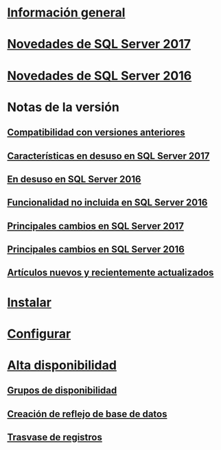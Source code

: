 # [Información general](sql-server-database-engine-overview.md) 

# [Novedades de SQL Server 2017](whats-new-in-sql-server-2017.md)  
# [Novedades de SQL Server 2016](whats-new-in-sql-server-2016.md) 


# Notas de la versión
## [Compatibilidad con versiones anteriores](sql-server-database-engine-backward-compatibility.md)
## [Características en desuso en SQL Server 2017](deprecated-database-engine-features-in-sql-server-2017.md)  
## [En desuso en SQL Server 2016](deprecated-database-engine-features-in-sql-server-2016.md)  
## [Funcionalidad no incluida en SQL Server 2016](discontinued-database-engine-functionality-in-sql-server-2016.md)  
## [Principales cambios en SQL Server 2017](breaking-changes-to-database-engine-features-in-sql-server-2017.md)  
## [Principales cambios en SQL Server 2016](breaking-changes-to-database-engine-features-in-sql-server-2016.md)  
## [Artículos nuevos y recientemente actualizados](new-updated-database-engine.md)

# [Instalar](../database-engine/install-windows/installation-for-sql-server-2016.md)
# [Configurar](../database-engine/configure-windows/configure-database-engine-instances-sql-server.md)
# [Alta disponibilidad](sql-server-business-continuity-dr.md)
## [Grupos de disponibilidad](../database-engine/availability-groups/windows/overview-of-always-on-availability-groups-sql-server.md)
## [Creación de reflejo de base de datos](../database-engine/database-mirroring/the-database-mirroring-endpoint-sql-server.md)
## [Trasvase de registros](../database-engine/log-shipping/about-log-shipping-sql-server.md)
